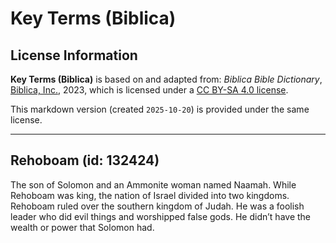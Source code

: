 # Key Terms (Biblica)

## License Information

**Key Terms (Biblica)** is based on and adapted from: _Biblica Bible Dictionary_, [Biblica, Inc.](https://www.biblica.com/), 2023, which is licensed under a [CC BY-SA 4.0 license](https://creativecommons.org/licenses/by-sa/4.0/legalcode.en).

This markdown version (created `2025-10-20`) is provided under the same license.



--------------------------------

## Rehoboam (id: 132424)

The son of Solomon and an Ammonite woman named Naamah. While Rehoboam was king, the nation of Israel divided into two kingdoms. Rehoboam ruled over the southern kingdom of Judah. He was a foolish leader who did evil things and worshipped false gods. He didn’t have the wealth or power that Solomon had.


